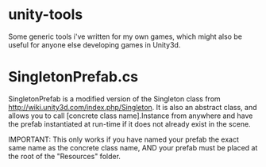 # unity-tools
Some generic tools i've written for my own games, which might also be useful for anyone else developing games in Unity3d.

# SingletonPrefab.cs
SingletonPrefab is a modified version of the Singleton class from http://wiki.unity3d.com/index.php/Singleton. It is also an abstract class, and allows you to call [concrete class name].Instance from anywhere and have the prefab instantiated at run-time if it does not already exist in the scene. 

IMPORTANT: This only works if you have named your prefab the exact same name as the concrete class name, AND your prefab must be placed at the root of the "Resources" folder.
